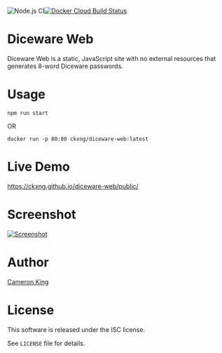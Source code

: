 ![Node.js CI](https://github.com/ckxng/diceware-web/workflows/Node.js%20CI/badge.svg)[![Docker Cloud Build Status](https://img.shields.io/docker/cloud/build/ckxng/diceware-web)](https://hub.docker.com/r/ckxng/diceware-web)

# Diceware Web

Diceware Web is a static, JavaScript site with no external resources that
generates 8-word Diceware passwords.

# Usage

    npm run start

OR

    docker run -p 80:80 ckxng/diceware-web:latest

# Live Demo

https://ckxng.github.io/diceware-web/public/

# Screenshot

[![Screenshot](https://ckxng.github.io/diceware-web/screenshot_thumb.png)](https://ckxng.github.io/diceware-web/screenshot.png)

# Author

[Cameron King](http://cameronking.me)

# License

This software is released under the ISC license.

See `LICENSE` file for details.
